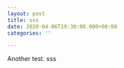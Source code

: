 ```yaml
---
layout: post
title: sss
date: 2020-04-06T19:30:00.000+00:00
categories: ''

---
```

Another test. sss